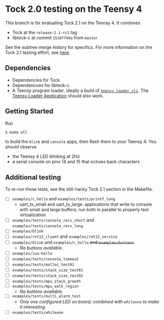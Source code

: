 # Tock 2.0 testing on the Teensy 4

This branch is for evaluating Tock 2.1 on the Teensy 4. It combines

- Tock at the `release-2.1-rc1` tag
- libtock-c at commit `1518ff49a` from `master`

See the subtree merge history for specifics. For more information on the Tock
2.1 testing effort, see [here](https://github.com/tock/tock/issues/3116#issuecomment-1209792251).

## Dependencies

- Dependencies for Tock.
- Dependencoes for libtock-c.
- A Teensy program loader, ideally a build of [`teensy_loader_cli`](https://github.com/PaulStoffregen/teensy_loader_cli).
  The [Teensy Loader Application](https://www.pjrc.com/teensy/loader.html) should also work.

## Getting Started

Run

```bash
$ make all
```

to build the `blink` and `console` apps, then flash them to your
Teensy 4. You should observe

- the Teensy 4 LED blinking at 2Hz
- a serial console on pins 14 and 15 that echoes back characters

## Additional testing

To re-run these tests, see the still-hacky Tock 2.1 section in the Makefile.

- [ ] `examples/c_hello` and `examples/tests/printf_long`
  - uart_tx_small and uart_tx_large: applications that write to console with small and large buffers; run both in parallel to properly test virtualization
- [ ] `examples/tests/console_recv_short` and `examples/tests/console_recv_long`
- [ ] `examples/blink`
- [ ] `examples/rot13_client` and `examples/rot13_service`
- [ ] `examples/blink` and `examples/c_hello` ~~and `examples/buttons`~~
  - *No buttons available.*
- [ ] `examples/lua-hello`
- [ ] `examples/tests/console_timeout`
- [ ] `examples/tests/malloc_test01`
- [ ] `examples/tests/stack_size_test01`
- [ ] `examples/tests/stack_size_test02`
- [ ] `examples/tests/mpu_stack_growth`
- [ ] `examples/tests/mpu_walk_region`
  - *No buttons available.*
- [ ] `examples/tests/multi_alarm_test`
  - *Only one configured LED on board; combined with `whileone` to make it interesting.*
- [ ] `examples/tests/whileone`
